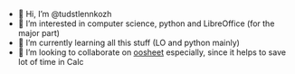 - 👋 Hi, I’m @tudstlennkozh
- 👀 I’m interested in computer science, python and LibreOffice (for the major part)
- 🌱 I’m currently learning all this stuff (LO and python mainly)
- 💞️ I’m looking to collaborate on [oosheet](https://github.com/tudstlennkozh/oosheet) especially, since it helps to save lot of time in Calc

<!---
tudstlennkozh/tudstlennkozh is a ✨ special ✨ repository because its `README.md` (this file) appears on your GitHub profile.
You can click the Preview link to take a look at your changes.
--->
